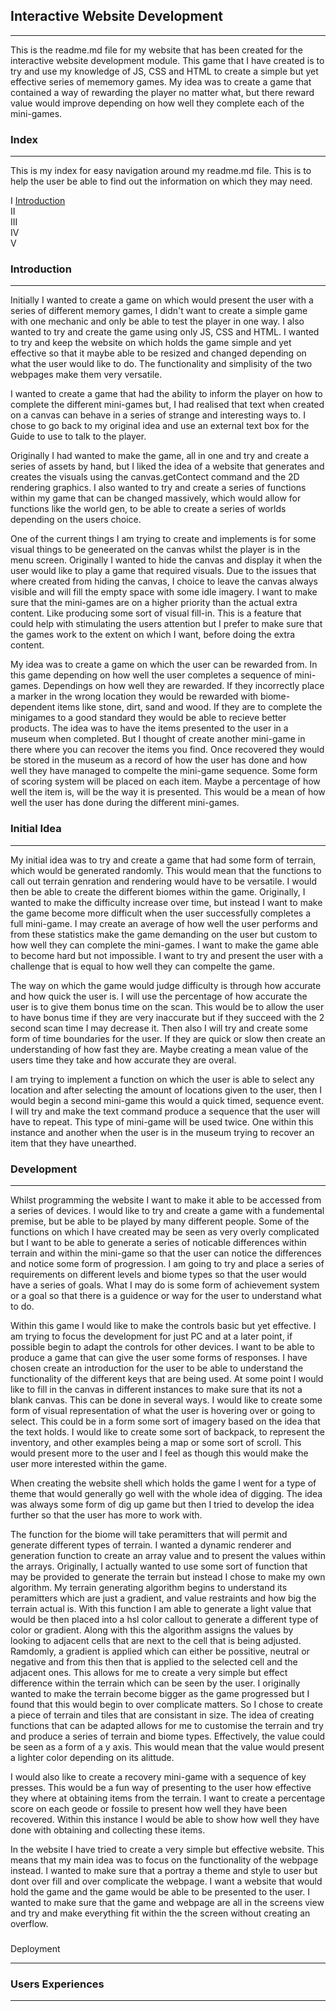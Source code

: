 <h2>Interactive Website Development</h2><hr>
This is the readme.md file for my website that has been created for the interactive website development module. This game that I have created is to try and use my knowledge of JS, CSS and HTML to create a simple but yet effective series of mememory games. My idea was to create a game that contained a way of rewarding the player no matter what, but there reward value would improve depending on how well they complete each of the mini-games.

<h3>Index</h3><hr>
This is my index for easy navigation around my readme.md file. This is to help the user be able to find out the information on which they may need.

I <a href="1">Introduction</a></br>
II <a href="2"></a></br>
III <a href="3"></a></br>
IV <a href="4"></a></br>
V <a href="5"></a></br>


<h3 id="1">Introduction</h3><hr>
Initially I wanted to create a game on which would present the user with a series of different memory games, I didn't want to create a simple game with one mechanic and only be able to test the player in one way. I also wanted to try and create the game using only JS, CSS and HTML. I wanted to try and keep the website on which holds the game simple and yet effective so that it maybe able to be resized and changed depending on what the user would like to do. The functionality and simplisity of the two webpages make them very versatile.

I wanted to create a game that had the ability to inform the player on how to complete the different mini-games but, I had realised that text when created on a canvas can behave in a series of strange and interesting ways to. I chose to go back to my original idea and use an external text box for the Guide to use to talk to the player.

Originally I had wanted to make the game, all in one and try and create a series of assets by hand, but I liked the idea of a website that generates and creates the visuals using the canvas.getContect command and the 2D rendering graphics. I also wanted to try and create a series of functions within my game that can be changed massively, which would allow for functions like the world gen, to be able to create a series of worlds depending on the users choice.

One of the current things I am trying to create and implements is for some visual things to be geneerated on the canvas whilst the player is in the menu screen. Originally I wanted to hide the canvas and display it when the user would like to play a game that required visuals. Due to the issues that where created from hiding the canvas, I choice to leave the canvas always visible and will fill the empty space with some idle imagery. I want to make sure that the mini-games are on a higher priority than the actual extra content. Like producing some sort of visual fill-in. This is a feature that could help with stimulating the users attention but I prefer to make sure that the games work to the extent on which I want, before doing the extra content.

My idea was to create a game on which the user can be rewarded from. In this game depending on how well the user completes a sequence of mini-games. Dependings on how well they are rewarded. If they incorrectly place a marker in the wrong location they would be rewarded with biome-dependent items like stone, dirt, sand and wood. If they are to complete the minigames to a good standard they would be able to recieve better products. The idea was to have the items presented to the user in a museum when completed. But I thought of create another mini-game in there where you can recover the items you find. Once recovered they would be stored in the museum as a record of how the user has done and how well they have managed to compelte the mini-game sequence. Some form of scoring system will be placed on each item. Maybe a percentage of how well the item is, will be the way it is presented. This would be a mean of how well the user has done during the different mini-games.

<h3 id="2">Initial Idea</h3><hr>
My initial idea was to try and create a game that had some form of terrain, which would be generated randomly. This would mean that the functions to call out terrain genration and rendering would have to be versatile. I would then be able to create the different biomes within the game. Originally, I wanted to make the difficulty increase over time, but instead I want to make the game become more difficult when the user successfully completes a full mini-game. I may create an average of how well the user performs and from these statistics make the game demanding on the user but custom to how well they can complete the mini-games. I want to make the game able to become hard but not impossible. I want to try and present the user with a challenge that is equal to how well they can compelte the game.

The way on which the game would judge difficulty is through how accurate and how quick the user is. I will use the percentage of how accurate the user is to give them bonus time on the scan. This would be to allow the user to have bonus time if they are very inaccurate but if they succeed with the 2 second scan time I may decrease it. Then also I will try and create some form of time boundaries for the user. If they are quick or slow then create an understanding of how fast they are. Maybe creating a mean value of the users time they take and how accurate they are overal.

I am trying to implement a function on which the user is able to select any location and after selecting the amount of locations given to the user, then I would begin a second mini-game this would a quick timed, sequence event. I will try and make the text command produce a sequence that the user will have to repeat. This type of mini-game will be used twice. One within this instance and another when the user is in the museum trying to recover an item that they have unearthed.

<h3 id="3">Development</h3><hr>
Whilst programming the website I want to make it able to be accessed from a series of devices. I would like to try and create a game with a fundemental premise, but be able to be played by many different people. Some of the functions on which I have created may be seen as very overly complicated but I want to be able to generate a series of noticable differences within terrain and within the mini-game so that the user can notice the differences and notice some form of progression. I am going to try and place a series of requirements on different levels and biome types so that the user would have a series of goals. What I may do is some form of achievement system or a goal so that there is a guidence or way for the user to understand what to do.

Within this game I would like to make the controls basic but yet effective. I am trying to focus the development for just PC and at a later point, if possible begin to adapt the controls for other devices. I want to be able to produce a game that can give the user some forms of responses. I have chosen create an introduction for the user to be able to understand the functionality of the different keys that are being used. At some point I would like to fill in the canvas in different instances to make sure that its not a blank canvas. This can be done in several ways. I would like to create some form of visual representation of what the user is hovering over or going to select. This could be in a form some sort of imagery based on the idea that the text holds. I would like to create some sort of backpack, to represent the inventory, and other examples being a map or some sort of scroll. This would present more to the user and I feel as though this would make the user more interested within the game.

When creating the website shell which holds the game I went for a type of theme that would generally go well with the whole idea of digging. The idea was always some form of dig up game but then I tried to develop the idea further so that the user has more to work with.

The function for the biome will take peramitters that will permit and generate different types of terrain. I wanted a dynamic renderer and generation function to create an array value and to present the values within the arrays. Originally, I actually wanted to use some sort of function that may be provided to generate the terrain but instead I chose to make my own algorithm. My terrain generating algorithm begins to understand its peramitters which are just a gradient, and value restraints and how big the terrain actual is. With this function I am able to generate a light value that would be then placed into a hsl color callout to generate a different type of color or gradient. Along with this the algorithm assigns the values by looking to adjacent cells that are next to the cell that is being adjusted. Ramdomly, a gradient is applied which can either be possitive, neutral or negative and from this then that is applied to the selected cell and the adjacent ones. This allows for me to create a very simple but effect difference within the terrain which can be seen by the user. I originally wanted to make the terrain become bigger as the game progressed but I found that this would begin to over complicate matters. So I chose to create a piece of terrain and tiles that are consistant in size. The idea of creating functions that can be adapted allows for me to customise the terrain and try and produce a series of terrain and biome types. Effectively, the value could be seen as a form of a y axis. This would mean that the value would present a lighter color depending on its alittude.

I would also like to create a recovery mini-game with a sequence of key presses. This would be a fun way of presenting to the user how effective they where at obtaining items from the terrain. I want to create a percentage score on each geode or fossile to present how well they have been recovered. Within this instance I would be able to show how well they have done with obtaining and collecting these items.

In the website I have tried to create a very simple but effective website. This means that my main idea was to focus on the functionality of the webpage instead. I wanted to make sure that a portray a theme and style to user but dont over fill and over complicate the webpage. I want a website that would hold the game and the game would be able to be presented to the user. I wanted to make sure that the game and webpage are all in the screens view and try and make everything fit within the the screen without creating an overflow.

<h3 id="4"></h3>Deployment<hr>

<h3 id="5">Users Experiences</h3><hr>
